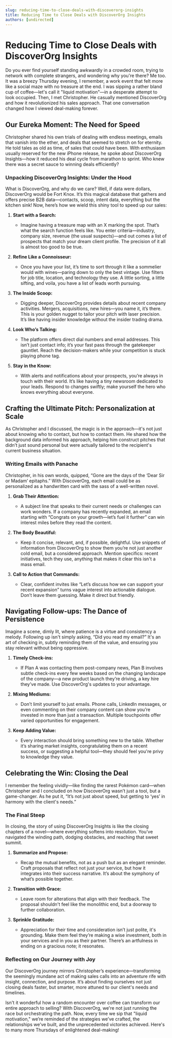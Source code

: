 ```yaml
---
slug: reducing-time-to-close-deals-with-discoverorg-insights
title: Reducing Time to Close Deals with DiscoverOrg Insights
authors: [undirected]
---
```



# Reducing Time to Close Deals with DiscoverOrg Insights

Do you ever find yourself standing awkwardly in a crowded room, trying to network with complete strangers, and wondering why you're there? Me too. It was a breezy Thursday evening, I remember, a work event that felt more like a social maze with no treasure at the end. I was sipping a rather bland cup of coffee—let's call it "liquid motivation"—in a desperate attempt to look occupied. Then, I met Christopher. He casually mentioned DiscoverOrg and how it revolutionized his sales approach. That one conversation changed how I viewed deal-making forever. 

## Our Eureka Moment: The Need for Speed

Christopher shared his own trials of dealing with endless meetings, emails that vanish into the ether, and deals that seemed to stretch on for eternity. He told tales as old as time, of sales that could have been. With enthusiasm usually reserved for the new iPhone release, he spoke about DiscoverOrg Insights—how it reduced his deal cycle from marathon to sprint. Who knew there was a secret sauce to winning deals efficiently?

### Unpacking DiscoverOrg Insights: Under the Hood

What is DiscoverOrg, and why do we care? Well, if data were dollars, DiscoverOrg would be Fort Knox. It’s this magical database that gathers and offers precise B2B data—contacts, scoop, intent data, everything but the kitchen sink! Now, here’s how we wield this shiny tool to speed up our sales:

1. **Start with a Search:**
   - Imagine having a treasure map with an X marking the spot. That’s what the search function feels like. You enter criteria—industry, company size, revenue (the usual suspects)—and out comes a list of prospects that match your dream client profile. The precision of it all is almost too good to be true.

2. **Refine Like a Connoisseur:**
   - Once you have your list, it’s time to sort through it like a sommelier would with wines—paring down to only the best vintage. Use filters for job title, location, and technology they use. A little sorting, a little sifting, and voila, you have a list of leads worth pursuing.

3. **The Inside Scoop:**
   - Digging deeper, DiscoverOrg provides details about recent company activities. Mergers, acquisitions, new hires—you name it, it’s there. This is your golden nugget to tailor your pitch with laser precision. It’s like having insider knowledge without the insider trading drama.

4. **Look Who’s Talking:**
   - The platform offers direct dial numbers and email addresses. This isn’t just contact info; it’s your fast pass through the gatekeeper gauntlet. Reach the decision-makers while your competition is stuck playing phone tag.

5. **Stay in the Know:**
   - With alerts and notifications about your prospects, you’re always in touch with their world. It’s like having a tiny newsroom dedicated to your leads. Respond to changes swiftly; make yourself the hero who knows everything about everyone.

## Crafting the Ultimate Pitch: Personalization at Scale

As Christopher and I discussed, the magic is in the approach—it's not just about knowing who to contact, but how to contact them. He shared how the background data informed his approach, helping him construct pitches that didn’t just sound personal but were actually tailored to the recipient's current business situation. 

### Writing Emails with Panache

Christopher, in his own words, quipped, “Gone are the days of the ‘Dear Sir or Madam’ epitaphs.” With DiscoverOrg, each email could be as personalized as a handwritten card with the sass of a well-written novel.

1. **Grab Their Attention:**
   - A subject line that speaks to their current needs or challenges can work wonders. If a company has recently expanded, an email starting with “Congrats on your growth—let’s fuel it further” can win interest miles before they read the content.

2. **The Body Beautiful:**
   - Keep it concise, relevant, and, if possible, delightful. Use snippets of information from DiscoverOrg to show them you’re not just another cold email, but a considered approach. Mention specifics: recent initiatives, tech they use, anything that makes it clear this isn't a mass email.

3. **Call to Action that Commands:**
   - Clear, confident invites like “Let’s discuss how we can support your recent expansion” turns vague interest into actionable dialogue. Don’t leave them guessing. Make it direct but friendly.

## Navigating Follow-ups: The Dance of Persistence

Imagine a scene, dimly lit, where patience is a virtue and consistency a melody. Following up isn't simply asking, “Did you read my email?” It's an art of checking in, subtly reminding them of the value, and ensuring you stay relevant without being oppressive.

1. **Timely Check-ins:**
   - If Plan A was contacting them post-company news, Plan B involves subtle check-ins every few weeks based on the changing landscape of the company—a new product launch they’re driving, a key hire they’ve made. Use DiscoverOrg's updates to your advantage.

2. **Mixing Mediums:**
   - Don’t limit yourself to just emails. Phone calls, LinkedIn messages, or even commenting on their company content can show you’re invested in more than just a transaction. Multiple touchpoints offer varied opportunities for engagement.

3. **Keep Adding Value:**
   - Every interaction should bring something new to the table. Whether it’s sharing market insights, congratulating them on a recent success, or suggesting a helpful tool—they should feel you're privy to knowledge they value.

## Celebrating the Win: Closing the Deal

I remember the feeling vividly—like finding the rarest Pokémon card—when Christopher and I concluded on how DiscoverOrg wasn’t just a tool, but a game-changer. As he put it, “It’s not just about speed, but getting to ‘yes’ in harmony with the client's needs.”

### The Final Steep

In closing, the story of using DiscoverOrg Insights is like the closing chapters of a novel—where everything softens into resolution. You’ve navigated the winding path, dodging obstacles, and reaching that sweet summit.

1. **Summarize and Propose:**
   - Recap the mutual benefits, not as a push but as an elegant reminder. Craft proposals that reflect not just your service, but how it integrates into their success narrative. It’s about the symphony of what’s possible together.

2. **Transition with Grace:**
   - Leave room for alterations that align with their feedback. The proposal shouldn't feel like the monolithic end, but a doorway to further collaboration.

3. **Sprinkle Gratitude:**
   - Appreciation for their time and consideration isn’t just polite, it's grounding. Make them feel they’re making a wise investment, both in your services and in you as their partner. There’s an artfulness in ending on a gracious note; it resonates.

### Reflecting on Our Journey with Joy

Our DiscoverOrg journey mirrors Christopher’s experience—transforming the seemingly mundane act of making sales calls into an adventure rife with insight, connection, and purpose. It’s about finding ourselves not just closing deals faster, but smarter, more attuned to our client's needs and timelines.

Isn't it wonderful how a random encounter over coffee can transform our entire approach to selling? With DiscoverOrg, we're not just running the race but orchestrating the path. Now, every time we sip that "liquid motivation," we’re reminded of the strategies we’ve crafted, the relationships we’ve built, and the unprecedented victories achieved. Here's to many more Thursdays of enlightened deal-making!